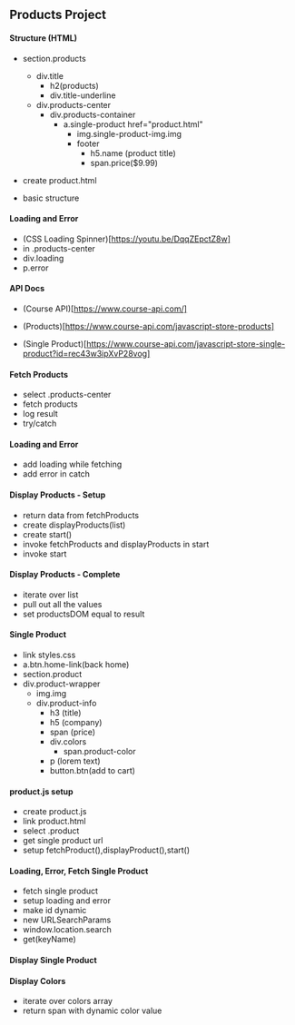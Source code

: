 ## Products Project

#### Structure (HTML)

- section.products

  - div.title
    - h2(products)
    - div.title-underline
  - div.products-center
    - div.products-container
      - a.single-product href="product.html"
        - img.single-product-img.img
        - footer
          - h5.name (product title)
          - span.price($9.99)

- create product.html
- basic structure

#### Loading and Error

- (CSS Loading Spinner)[https://youtu.be/DqqZEpctZ8w]
- in .products-center
- div.loading
- p.error

#### API Docs

- (Course API)[https://www.course-api.com/]

- (Products)[https://www.course-api.com/javascript-store-products]

- (Single Product)[https://www.course-api.com/javascript-store-single-product?id=rec43w3ipXvP28vog]

#### Fetch Products

- select .products-center
- fetch products
- log result
- try/catch

#### Loading and Error

- add loading while fetching
- add error in catch

#### Display Products - Setup

- return data from fetchProducts
- create displayProducts(list)
- create start()
- invoke fetchProducts and displayProducts in start
- invoke start

#### Display Products - Complete

- iterate over list
- pull out all the values
- set productsDOM equal to result

#### Single Product

- link styles.css
- a.btn.home-link(back home)
- section.product
- div.product-wrapper
  - img.img
  - div.product-info
    - h3 (title)
    - h5 (company)
    - span (price)
    - div.colors
      - span.product-color
    - p (lorem text)
    - button.btn(add to cart)

#### product.js setup

- create product.js
- link product.html
- select .product
- get single product url
- setup fetchProduct(),displayProduct(),start()

#### Loading, Error, Fetch Single Product

- fetch single product
- setup loading and error
- make id dynamic
- new URLSearchParams
- window.location.search
- get(keyName)

#### Display Single Product

#### Display Colors

- iterate over colors array
- return span with dynamic color value
